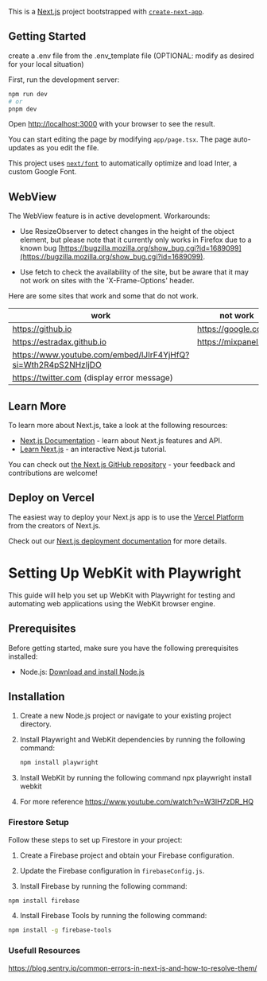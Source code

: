 This is a [Next.js](https://nextjs.org/) project bootstrapped with [`create-next-app`](https://github.com/vercel/next.js/tree/canary/packages/create-next-app).

## Getting Started

create a .env file from the .env_template file (OPTIONAL: modify as desired for your local situation)

First, run the development server:

```bash
npm run dev
# or
pnpm dev
```

Open [http://localhost:3000](http://localhost:3000) with your browser to see the result.

You can start editing the page by modifying `app/page.tsx`. The page auto-updates as you edit the file.

This project uses [`next/font`](https://nextjs.org/docs/basic-features/font-optimization) to automatically optimize and load Inter, a custom Google Font.

## WebView

The WebView feature is in active development. Workarounds:

- Use ResizeObserver to detect changes in the height of the object element, but please note that it currently only works in Firefox due to a known bug [https://bugzilla.mozilla.org/show_bug.cgi?id=1689099](https://bugzilla.mozilla.org/show_bug.cgi?id=1689099).

- Use fetch to check the availability of the site, but be aware that it may not work on sites with the 'X-Frame-Options' header.

Here are some sites that work and some that do not work.

| work                                                          | not work             |
|---------------------------------------------------------------|----------------------|
| https://github.io                                             | https://google.com   |
| https://estradax.github.io                                    | https://mixpanel.com |
| https://www.youtube.com/embed/lJIrF4YjHfQ?si=Wth2R4pS2NHzIjDO |                      |
| https://twitter.com (display error message)                   |                      |

## Learn More

To learn more about Next.js, take a look at the following resources:

- [Next.js Documentation](https://nextjs.org/docs) - learn about Next.js features and API.
- [Learn Next.js](https://nextjs.org/learn) - an interactive Next.js tutorial.

You can check out [the Next.js GitHub repository](https://github.com/vercel/next.js/) - your feedback and contributions are welcome!

## Deploy on Vercel

The easiest way to deploy your Next.js app is to use the [Vercel Platform](https://vercel.com/new?utm_medium=default-template&filter=next.js&utm_source=create-next-app&utm_campaign=create-next-app-readme) from the creators of Next.js.

Check out our [Next.js deployment documentation](https://nextjs.org/docs/deployment) for more details.



# Setting Up WebKit with Playwright

This guide will help you set up WebKit with Playwright for testing and automating web applications using the WebKit browser engine.

## Prerequisites

Before getting started, make sure you have the following prerequisites installed:

- Node.js: [Download and install Node.js](https://nodejs.org/)

## Installation

1. Create a new Node.js project or navigate to your existing project directory.

2. Install Playwright and WebKit dependencies by running the following command:

   ```bash
   npm install playwright
3. Install WebKit by running the following command
   npx playwright install webkit
4. For more reference 
   https://www.youtube.com/watch?v=W3IH7zDR_HQ


### Firestore Setup

Follow these steps to set up Firestore in your project:

1. Create a Firebase project and obtain your Firebase configuration.

2. Update the Firebase configuration in `firebaseConfig.js`.
   
3. Install Firebase by running the following command:
```bash
npm install firebase
```

4. Install Firebase Tools by running the following command:
```bash
npm install -g firebase-tools
```

### Usefull Resources

https://blog.sentry.io/common-errors-in-next-js-and-how-to-resolve-them/ 
